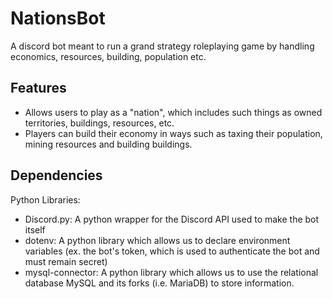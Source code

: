 # NationsBot
A discord bot meant to run a grand strategy roleplaying game by handling economics, resources, building, population etc.

## Features
* Allows users to play as a "nation", which includes such things as owned territories, buildings, resources, etc.
* Players can build their economy in ways such as taxing their population, mining resources and building buildings.

## Dependencies
Python Libraries:
* Discord.py: A python wrapper for the Discord API used to make the bot itself
* dotenv: A python library which allows us to declare environment variables (ex. the bot's token, which is used to authenticate the bot and must remain secret)
* mysql-connector: A python library which allows us to use the relational database MySQL and its forks (i.e. MariaDB) to store information.
